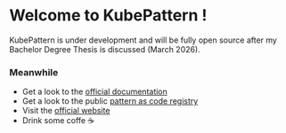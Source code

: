 # Welcome to KubePattern !
KubePattern is under development and will be fully open source after my Bachelor Degree Thesis is discussed (March 2026).

### Meanwhile
- Get a look to the [official documentation](https://docs.kubepattern.it)
- Get a look to the public [pattern as code registry](https://github.com/GabrieleGroppo/kubepattern-registry)
- Visit the [official website](https://kubepattern.it)
- Drink some coffe ☕

